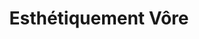 ---
title: "Esthétiquement Vôre"
url: /saint-maur-des-fosses/esthetiquement-vore/
shop: Kosmetik
---